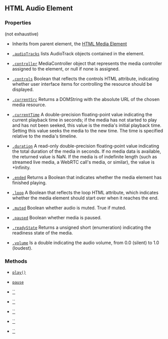 

## HTML Audio Element


### Properties 
(not exhaustive)

- Inherits from parent element, the [HTML Media Element](https://developer.mozilla.org/en-US/docs/Web/API/HTMLMediaElement)

- [`.audioTracks`](https://developer.mozilla.org/en-US/docs/Web/API/HTMLMediaElement/audioTracks) lists AudioTrack objects contained in the element.

- [`.controller`](https://developer.mozilla.org/en-US/docs/Web/API/HTMLMediaElement/controller) MediaController object that represents the media controller assigned to the element, or null if none is assigned.

- [`.controls`](https://developer.mozilla.org/en-US/docs/Web/API/HTMLMediaElement/controls) Boolean that reflects the controls HTML attribute, indicating whether user interface items for controlling the resource should be displayed.

- [`.currentSrc`](https://developer.mozilla.org/en-US/docs/Web/API/HTMLMediaElement/currentSrc) Returns a DOMString with the absolute URL of the chosen media resource.

- [`.currentTime`](https://developer.mozilla.org/en-US/docs/Web/API/HTMLMediaElement/currentTime) A double-precision floating-point value indicating the current playback time in seconds; if the media has not started to play and has not been seeked, this value is the media's initial playback time. Setting this value seeks the media to the new time. The time is specified relative to the media's timeline.

- [`.duration`](https://developer.mozilla.org/en-US/docs/Web/API/HTMLMediaElement/duration) A read-only double-precision floating-point value indicating the total duration of the media in seconds. If no media data is available, the returned value is NaN. If the media is of indefinite length (such as streamed live media, a WebRTC call's media, or similar), the value is +Infinity.

- [`.ended`](https://developer.mozilla.org/en-US/docs/Web/API/HTMLMediaElement/ended) Returns a Boolean that indicates whether the media element has finished playing.

- [`.loop`](https://developer.mozilla.org/en-US/docs/Web/API/HTMLMediaElement/loop) A Boolean that reflects the loop HTML attribute, which indicates whether the media element should start over when it reaches the end.

- [`.muted`](https://developer.mozilla.org/en-US/docs/Web/API/HTMLMediaElement/muted) Boolean whether audio is muted. True if muted.

- [`.paused`](https://developer.mozilla.org/en-US/docs/Web/API/HTMLMediaElement/paused) Boolean whether media is paused.

- [`.readyState`](https://developer.mozilla.org/en-US/docs/Web/API/HTMLMediaElement/readyState) Returns a unsigned short (enumeration) indicating the readiness state of the media.

- [`.volume`](https://developer.mozilla.org/en-US/docs/Web/API/HTMLMediaElement/volume) Is a double indicating the audio volume, from 0.0 (silent) to 1.0 (loudest).

### Methods

- [`play()`](https://developer.mozilla.org/en-US/docs/Web/API/HTMLMediaElement/play)

- [`pause`](https://developer.mozilla.org/en-US/docs/Web/API/HTMLMediaElement/pause)

- [``]()

- [``]()

- [``]()

- [``]()

- [``]()

